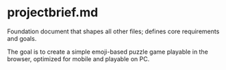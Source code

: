 # projectbrief.md

Foundation document that shapes all other files; defines core requirements and goals.

The goal is to create a simple emoji-based puzzle game playable in the browser, optimized for mobile and playable on PC.
